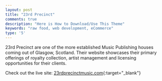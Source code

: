 ```yaml
---
layout: post
title: "23rd Precinct"
comments: true
description: "Here is How to Download/Use This Theme"
keywords: "raw food, web development, eCommerce"
type: '5'
---
```


23rd Precinct are one of the more established Music Publishing houses coming out of Glasgow, Scotland. Their website showcases their primary offerings of royalty collection, artist management and licensing opportunities for their clients.

Check out the live site: [23rdprecinctmusic.com](http://www.23rdprecinctmusic.com){:target="_blank"}
